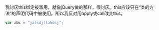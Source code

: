 <script type="application/ld+json">
{
    "@context": "http://schema.org/",
    "@type": "CreativeWork",
    "headline": "不喜欢jQuery",
    "dateCreated": "2016-08-14T02:20+08:00"
}
</script>

我讨厌this绑定被滥用，就像jQuery做的那样，很讨厌。this应该只在“类的方法”的声明代码中被使用。所以我反对用apply或call改变this。

```js
var abc = "jalsdjflakdsj";
```
